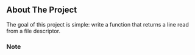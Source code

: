 ## About The Project

The goal of this project is simple: write a function that returns a line read from a file descriptor.

### Note
